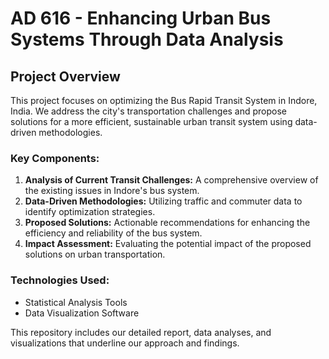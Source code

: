 # **AD 616 - Enhancing Urban Bus Systems Through Data Analysis**

## **Project Overview**
This project focuses on optimizing the Bus Rapid Transit System in Indore, India. We address the city's transportation challenges and propose solutions for a more efficient, sustainable urban transit system using data-driven methodologies.

### **Key Components:**
1. **Analysis of Current Transit Challenges:** A comprehensive overview of the existing issues in Indore's bus system.
2. **Data-Driven Methodologies:** Utilizing traffic and commuter data to identify optimization strategies.
3. **Proposed Solutions:** Actionable recommendations for enhancing the efficiency and reliability of the bus system.
4. **Impact Assessment:** Evaluating the potential impact of the proposed solutions on urban transportation.

### **Technologies Used:**
- Statistical Analysis Tools
- Data Visualization Software

This repository includes our detailed report, data analyses, and visualizations that underline our approach and findings.
